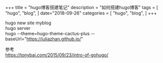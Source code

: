 +++
title = "hugo博客搭建笔记"
description = "如何搭建hugo博客"
tags = [
    "hugo",
    "blog",
]
date="2018-09-26"
categories = [
    "hugo",
    "blog",
]
+++

hugo new site myblog  
hugo server  
hugo --theme=hugo-theme-cactus-plus  --baseUrl="https://juliazhan.github.io/"  


参考  
https://tonybai.com/2015/09/23/intro-of-gohugo/  
